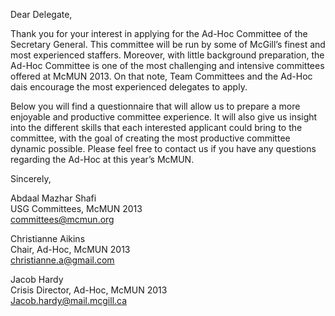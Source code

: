 Dear Delegate,

Thank you for your interest in applying for the Ad-Hoc Committee of the Secretary
General. This committee will be run by some of McGill’s finest and most experienced
staffers. Moreover, with little background preparation, the Ad-Hoc Committee is one of
the most challenging and intensive committees offered at McMUN 2013. On that note,
Team Committees and the Ad-Hoc dais encourage the most experienced delegates to
apply.

Below you will find a questionnaire that will allow us to prepare a more enjoyable and
productive committee experience. It will also give us insight into the different skills that
each interested applicant could bring to the committee, with the goal of creating the most
productive committee dynamic possible. Please feel free to contact us if you have any
questions regarding the Ad-Hoc at this year’s McMUN.

Sincerely,

Abdaal Mazhar Shafi  
USG Committees, McMUN 2013  
committees@mcmun.org

Christianne Aikins  
Chair, Ad-Hoc, McMUN 2013  
christianne.a@gmail.com

Jacob Hardy  
Crisis Director, Ad-Hoc, McMUN 2013  
Jacob.hardy@mail.mcgill.ca
